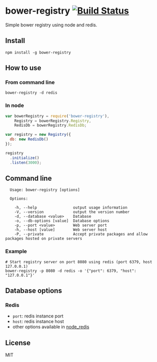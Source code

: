 # bower-registry [![Build Status](https://travis-ci.org/neoziro/bower-registry.png?branch=master)](https://travis-ci.org/neoziro/bower-registry)

Simple bower registry using node and redis.

## Install

```
npm install -g bower-registry
```

## How to use

### From command line

```
bower-registry -d redis
```

### In node

```javascript
var bowerRegistry = require('bower-registry'),
    Registry = bowerRegistry.Registry,
    RedisDb = bowerRegistry.RedisDb;

var registry = new Registry({
  db: new RedisDb()
});

registry
  .initialize()
  .listen(3000);
```

## Command line

```
  Usage: bower-registry [options]

  Options:

    -h, --help                output usage information
    -V, --version             output the version number
    -d, --database <value>    Database
    -o, --db-options [value]  Database options
    -p, --port <value>        Web server port
    -h, --host [value]        Web server host
    -P, --private             Accept private packages and allow packages hosted on private servers
```

### Example

```
# Start registry server on port 8080 using redis (port 6379, host 127.0.0.1)
bower-registry -p 8080 -d redis -o '{"port": 6379, "host": "127.0.0.1"}' 
```

## Database options

### Redis

* `port`: redis instance port
* `host`: redis instance host
* other options available in [node_redis](https://github.com/mranney/node_redis#rediscreateclientport-host-options)

## License

MIT
